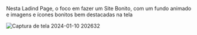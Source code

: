 Nesta Ladind Page, o foco em fazer um Site Bonito, com um fundo animado e imagens e ícones bonitos bem destacadas na tela

![Captura de tela 2024-01-10 202632](https://github.com/hianmateus/Site-do-Mario/assets/103609199/91fdff97-e02c-4472-945d-5d313e3f752b)
